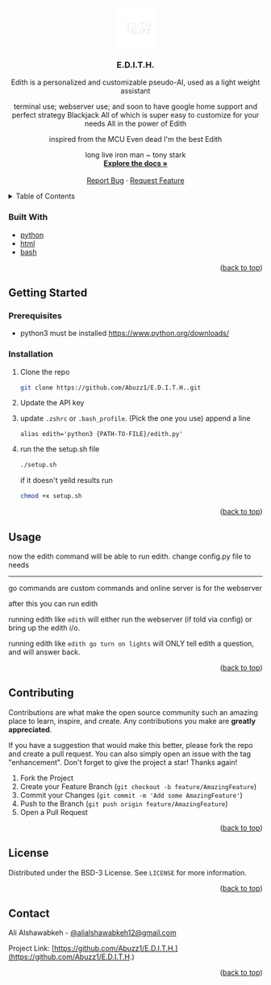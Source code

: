 <div id="top"></div>



<!-- PROJECT LOGO -->
<br />
<div align="center">
  <a href="https://github.com/Abuzz1/E.D.I.T.H.">
    <img src="image-resources/edith-abuzz.png" alt="Logo" width="80" height="80">
  </a>

<h3 align="center">E.D.I.T.H.</h3>

  <p align="center">
  Edith is a personalized and customizable pseudo-AI,  used as a light weight assistant

  terminal use; webserver use; and soon to have google home support and perfect strategy Blackjack
  All of which is super easy to customize for your needs
  All in the power of Edith



  inspired from the MCU
  Even dead I'm the best
  Edith

  long live iron man ~ tony stark
    <br />
    <a href="https://github.com/Abuzz1/E.D.I.T.H./"><strong>Explore the docs »</strong></a>
    <br />
    <br />
    <a href="https://github.com/Abuzz1/E.D.I.T.H./issues">Report Bug</a>
    ·
    <a href="https://github.com/Abuzz1/E.D.I.T.H./issues">Request Feature</a>
  </p>
</div>



<!-- TABLE OF CONTENTS -->
<details>
  <summary>Table of Contents</summary>
  <ol>
    <li>
      <a href="#about-the-project">About The Project</a>
      <ul>
        <li><a href="#built-with">Built With</a></li>
      </ul>
    </li>
    <li>
      <a href="#getting-started">Getting Started</a>
      <ul>
        <li><a href="#prerequisites">Prerequisites</a></li>
        <li><a href="#installation">Installation</a></li>
      </ul>
    </li>
    <li><a href="#usage">Usage</a></li>
    <li><a href="#contributing">Contributing</a></li>
    <li><a href="#license">License</a></li>
    <li><a href="#contact">Contact</a></li>
  </ol>
</details>





### Built With

* [python](https://python.org/)
* [html](https://whatwg.org/)
* [bash](https://www.gnu.org/software/bash/)

<p align="right">(<a href="#top">back to top</a>)</p>



<!-- GETTING STARTED -->
## Getting Started


### Prerequisites

* python3 must be installed https://www.python.org/downloads/

### Installation

1. Clone the repo
   ```sh
   git clone https://github.com/Abuzz1/E.D.I.T.H..git
   ```

3. Update the API key

4. update ```.zshrc``` or ```.bash_profile```. (Pick the one you use)
    append a line 
   ```
   alias edith='python3 {PATH-TO-FILE}/edith.py'

5. run the the setup.sh file
   ```sh
   ./setup.sh
   
   ```
   if it doesn't yeild results run
   ```sh
   chmod +x setup.sh
   ```


<p align="right">(<a href="#top">back to top</a>)</p>



<!-- USAGE EXAMPLES -->
## Usage

now the edith command will be able to run edith.
change config.py file to needs

---------------------------------------------
go commands are custom commands
and online server is for the webserver


after this you can run edith

running edith like ``` edith ``` will either run the webserver (if told via config) 
or bring up the edith i/o.

running edith like ``` edith go turn on lights ``` will ONLY tell edith a question, and will answer back.

<p align="right">(<a href="#top">back to top</a>)</p>




<!-- CONTRIBUTING -->
## Contributing

Contributions are what make the open source community such an amazing place to learn, inspire, and create. Any contributions you make are **greatly appreciated**.

If you have a suggestion that would make this better, please fork the repo and create a pull request. You can also simply open an issue with the tag "enhancement".
Don't forget to give the project a star! Thanks again!

1. Fork the Project
2. Create your Feature Branch (`git checkout -b feature/AmazingFeature`)
3. Commit your Changes (`git commit -m 'Add some AmazingFeature'`)
4. Push to the Branch (`git push origin feature/AmazingFeature`)
5. Open a Pull Request

<p align="right">(<a href="#top">back to top</a>)</p>



<!-- LICENSE -->
## License

Distributed under the BSD-3 License. See `LICENSE` for more information.

<p align="right">(<a href="#top">back to top</a>)</p>



<!-- CONTACT -->
## Contact

Ali Alshawabkeh - [@alialshawabkeh12@gmail.com]([@alialshawabkeh12@gmail.com)

Project Link: [https://github.com/Abuzz1/E.D.I.T.H.](https://github.com/Abuzz1/E.D.I.T.H.)

<p align="right">(<a href="#top">back to top</a>)</p>
